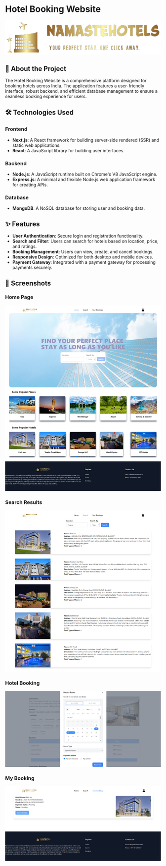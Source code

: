 # Hotel Booking Website

<p align="center">
  <img src="ScreenShots/banner.png" alt="Hotel Booking Website" width="600" />
</p>

## 🚀 About the Project

The Hotel Booking Website is a comprehensive platform designed for booking hotels across India. The application features a user-friendly interface, robust backend, and efficient database management to ensure a seamless booking experience for users.

## 🛠️ Technologies Used

### Frontend

- **Next.js**: A React framework for building server-side rendered (SSR) and static web applications.
- **React**: A JavaScript library for building user interfaces.

### Backend

- **Node.js**: A JavaScript runtime built on Chrome's V8 JavaScript engine.
- **Express.js**: A minimal and flexible Node.js web application framework for creating APIs.

### Database

- **MongoDB**: A NoSQL database for storing user and booking data.

## ✨ Features

- **User Authentication**: Secure login and registration functionality.
- **Search and Filter**: Users can search for hotels based on location, price, and ratings.
- **Booking Management**: Users can view, create, and cancel bookings.
- **Responsive Design**: Optimized for both desktop and mobile devices.
- **Payment Gateway**: Integrated with a payment gateway for processing payments securely.

## 📸 Screenshots

### Home Page
![Home Page](ScreenShots/homepage.png)

### Search Results
![Search Results](ScreenShots/search.png)

### Hotel Booking
![Hotel Details](ScreenShots/book.png)

### My Booking
![Hotel Details](ScreenShots/mybooking.png)
